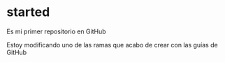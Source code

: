 # started
Es mi primer repositorio en GitHub 


Estoy modificando uno de las ramas que acabo de crear con las guías de GitHub 
